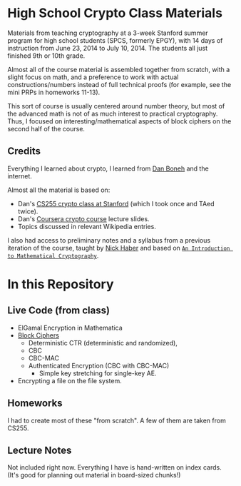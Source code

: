 # High School Crypto Class Materials

Materials from teaching cryptography at a 3-week Stanford summer program for high school students (SPCS, formerly EPGY), with 14 days of instruction from June 23, 2014 to July 10, 2014. The students all just finished 9th or 10th grade.

Almost all of the course material is assembled together from scratch, with a slight focus on math, and a preference to work with actual constructions/numbers instead of full technical proofs (for example, see the mini PRPs in homeworks 11-13).

This sort of course is usually centered around number theory, but most of the advanced math is not of as much interest to practical cryptography. Thus, I focused on interesting/mathematical aspects of block ciphers on the second half of the course.

## Credits

Everything I learned about crypto, I learned from [Dan Boneh](https://crypto.stanford.edu/~dabo/) and the internet.

Almost all the material is based on:

- Dan's [CS255 crypto class at Stanford](https://crypto.stanford.edu/~dabo/cs255/) (which I took once and TAed twice).
- Dan's [Coursera crypto course](https://www.coursera.org/course/crypto) lecture slides.
- Topics discussed in relevant Wikipedia entries.

I also had access to preliminary notes and a syllabus from a previous iteration of the course, taught by [Nick Haber](http://math.stanford.edu/~nhaber/) and based on [`An Introduction to Mathematical Cryptography`](http://link.springer.com/book/10.1007%2F978-0-387-77993-5).

# In this Repository

## Live Code (from class)

- ElGamal Encryption in Mathematica
- [Block Ciphers](code/Implementations.py)
  - Deterministic CTR (deterministic and randomized),
  - CBC
  - CBC-MAC
  - Authenticated Encryption (CBC with CBC-MAC)
    - Simple key stretching for single-key AE.
 - Encrypting a file on the file system.

## Homeworks

I had to create most of these "from scratch". A few of them are taken from CS255.

## Lecture Notes

Not included right now. Everything I have is hand-written on index cards. (It's good for planning out material in board-sized chunks!)
